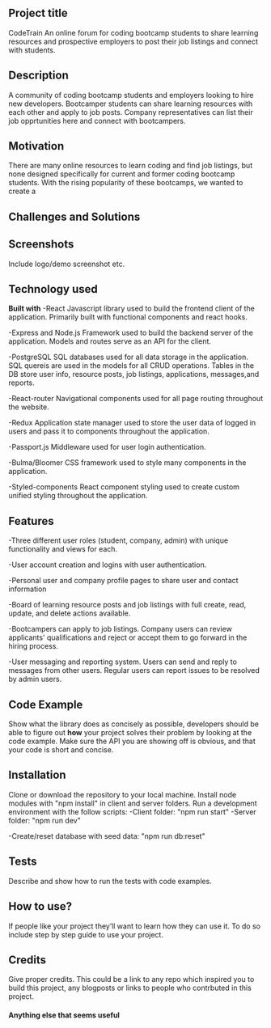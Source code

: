 ## Project title

CodeTrain
An online forum for coding bootcamp students to share learning resources and prospective employers to post their job listings and connect with students.

## Description

A community of coding bootcamp students and employers looking to hire new developers. Bootcamper students can share learning resources with each other and apply to job posts. Company representatives can list their job opprtunities here and connect with bootcampers.

## Motivation

There are many online resources to learn coding and find job listings, but none designed specifically for current and former coding bootcamp students. With the rising popularity of these bootcamps, we wanted to create a

## Challenges and Solutions

## Screenshots

Include logo/demo screenshot etc.

## Technology used

<b>Built with</b>
-React
Javascript library used to build the frontend client of the application. Primarily built with functional components and react hooks.

-Express and Node.js
Framework used to build the backend server of the application. Models and routes serve as an API for the client.

-PostgreSQL
SQL databases used for all data storage in the application. SQL quereis are used in the models for all CRUD operations. Tables in the DB store user info, resource posts, job listings, applications, messages,and reports.

-React-router
Navigational components used for all page routing throughout the website.

-Redux
Application state manager used to store the user data of logged in users and pass it to components throughout the application.

-Passport.js
Middleware used for user login authentication.

-Bulma/Bloomer
CSS framework used to style many components in the application.

-Styled-components
React component styling used to create custom unified styling throughout the application.

## Features

-Three different user roles (student, company, admin) with unique functionality and views for each.

-User account creation and logins with user authentication.

-Personal user and company profile pages to share user and contact information

-Board of learning resource posts and job listings with full create, read, update, and delete actions available.

-Bootcampers can apply to job listings. Company users can review applicants' qualifications and reject or accept them to go forward in the hiring process.

-User messaging and reporting system. Users can send and reply to messages from other users. Regular users can report issues to be resolved by admin users.

## Code Example

Show what the library does as concisely as possible, developers should be able to figure out **how** your project solves their problem by looking at the code example. Make sure the API you are showing off is obvious, and that your code is short and concise.

## Installation

Clone or download the repository to your local machine. Install node modules with "npm install" in client and server folders. Run a development environment with the follow scripts:
-Client folder: "npm run start"
-Server folder: "npm run dev"

-Create/reset database with seed data: "npm run db:reset"

## Tests

Describe and show how to run the tests with code examples.

## How to use?

If people like your project they’ll want to learn how they can use it. To do so include step by step guide to use your project.

## Credits

Give proper credits. This could be a link to any repo which inspired you to build this project, any blogposts or links to people who contrbuted in this project.

#### Anything else that seems useful

